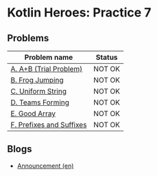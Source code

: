 # Kotlin Heroes: Practice 7

## Problems

| Problem name                                                     | Status |
| ---------------------------------------------------------------- | ------ |
| [A. A+B (Trial Problem)](<problems/A._A+B_(Trial_Problem).md>)   | NOT OK |
| [B. Frog Jumping](problems/B._Frog_Jumping.md)                   | NOT OK |
| [C. Uniform String](problems/C._Uniform_String.md)               | NOT OK |
| [D. Teams Forming](problems/D._Teams_Forming.md)                 | NOT OK |
| [E. Good Array](problems/E._Good_Array.md)                       | NOT OK |
| [F. Prefixes and Suffixes](problems/F._Prefixes_and_Suffixes.md) | NOT OK |

## Blogs

- [Announcement (en)](<blogs/Announcement_(en).md>)
